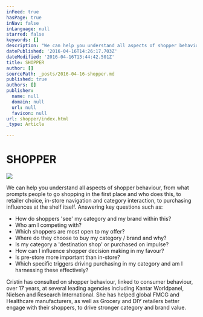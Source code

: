 ```yaml
---
inFeed: true
hasPage: true
inNav: false
inLanguage: null
starred: false
keywords: []
description: "We can help you understand all aspects of shopper behaviour,\_from what prompts people to go shopping in the first place and who does this, to retailer choice, in-store navigation and category interaction, to purchasing influences at the shelf itself.\_ Answering key questions such as:"
datePublished: '2016-04-16T14:26:17.703Z'
dateModified: '2016-04-16T13:44:42.501Z'
title: SHOPPER
author: []
sourcePath: _posts/2016-04-16-shopper.md
published: true
authors: []
publisher:
  name: null
  domain: null
  url: null
  favicon: null
url: shopper/index.html
_type: Article

---
```

# SHOPPER
![](https://the-grid-user-content.s3-us-west-2.amazonaws.com/6d5c7fa5-f1b3-48c9-a957-cba74f21da60.png)

We can help you understand all aspects of shopper behaviour, from what prompts people to go shopping in the first place and who does this, to retailer choice, in-store navigation and category interaction, to purchasing influences at the shelf itself.  Answering key questions such as:

* How do shoppers 'see' my category and my brand within this?
* Who am I competing with?
* Which shoppers are most open to my offer?
* Where do they choose to buy my category / brand and why?
* Is my category a 'destination shop' or purchased on impulse?
* How can I influence shopper decision making in my favour?
* Is pre-store more important than in-store?
* Which specific triggers driving purchasing in my category and am I harnessing these effectively?

Cristín has consulted on shopper behaviour, linked to consumer behaviour, over 17 years, at several leading agencies including Kantar Worldpanel, Nielsen and Research International.   She has helped global FMCG and Healthcare manufacturers, as well as Grocery and DIY retailers better engage with their shoppers, to drive stronger category and brand value.